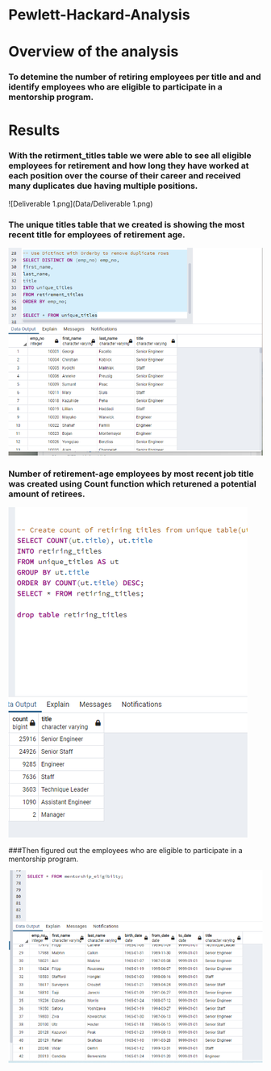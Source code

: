 # Pewlett-Hackard-Analysis
# Overview of the analysis
### To detemine the number of retiring  employees per title and and identify employees who are eligible to participate in a           mentorship program.
# Results
### With the retirment_titles table we were  able to see all  eligible employees for retirement and how long they have worked at each position over the course of their career and received  many duplicates due having multiple positions.

 ![Deliverable 1.png](Data/Deliverable 1.png)

### The unique titles table that we created is showing the most recent title for employees of retirement age.

![Deliverable_1_Distinct.png](Data/Deliverable_1_Distinct.png)

### Number of retirement-age employees by most recent job title was created using Count function which returened a potential amount of retirees.
![Deliverable_1_count.png](Data/Deliverable_1_count.png)

###Then figured out the  employees who are eligible to participate in a mentorship program.

![Mentorship_eligibilty.png](Data/Mentorship_eligibilty.png)



